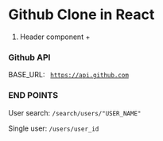 # Github Clone in React

1. Header component +


### Github API 

BASE_URL: <CODE> https://api.github.com</CODE> 

### END POINTS

User search: <CODE>/search/users/"USER_NAME"</CODE>

Single user: <code>/users/user_id</code>



